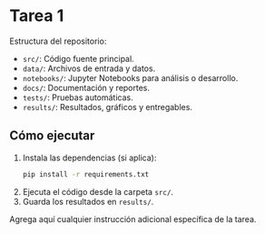 # Tarea 1

Estructura del repositorio:

- `src/`: Código fuente principal.
- `data/`: Archivos de entrada y datos.
- `notebooks/`: Jupyter Notebooks para análisis o desarrollo.
- `docs/`: Documentación y reportes.
- `tests/`: Pruebas automáticas.
- `results/`: Resultados, gráficos y entregables.

## Cómo ejecutar

1. Instala las dependencias (si aplica):
   ```bash
   pip install -r requirements.txt
   ```
2. Ejecuta el código desde la carpeta `src/`.
3. Guarda los resultados en `results/`.

Agrega aquí cualquier instrucción adicional específica de la tarea.
